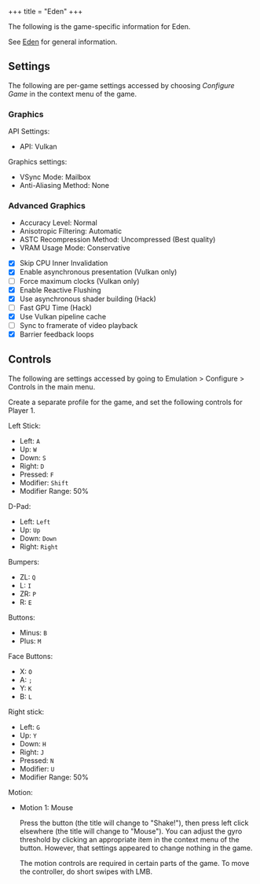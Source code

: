 +++
title = "Eden"
+++

The following is the game-specific information for Eden.

See [Eden](@/notes/Eden/_index.md) for general information.

## Settings

The following are per-game settings accessed by choosing *Configure Game* in the context menu of the game.

### Graphics

API Settings:

- API: Vulkan

Graphics settings:

- VSync Mode: Mailbox
- Anti-Aliasing Method: None

### Advanced Graphics

- Accuracy Level: Normal
- Anisotropic Filtering: Automatic
- ASTC Recompression Method: Uncompressed (Best quality)
- VRAM Usage Mode: Conservative
- [x] Skip CPU Inner Invalidation
- [x] Enable asynchronous presentation (Vulkan only)
- [ ] Force maximum clocks (Vulkan only)
- [x] Enable Reactive Flushing
- [x] Use asynchronous shader building (Hack)
- [ ] Fast GPU Time (Hack)
- [x] Use Vulkan pipeline cache
- [ ] Sync to framerate of video playback
- [x] Barrier feedback loops

## Controls

The following are settings accessed by going to Emulation > Configure > Controls in the main menu.

Create a separate profile for the game, and set the following controls for Player 1.

Left Stick:

- Left: `A`
- Up: `W`
- Down: `S`
- Right: `D`
- Pressed: `F`
- Modifier: `Shift`
- Modifier Range: 50%

D-Pad:

- Left: `Left`
- Up: `Up`
- Down: `Down`
- Right: `Right`

Bumpers:

- ZL: `Q`
- L: `I`
- ZR: `P`
- R: `E`

Buttons:

- Minus: `B`
- Plus: `M`

Face Buttons:

- X: `O`
- A: `;`
- Y: `K`
- B: `L`

Right stick:

- Left: `G`
- Up: `Y`
- Down: `H`
- Right: `J`
- Pressed: `N`
- Modifier: `U`
- Modifier Range: 50%

Motion:

- Motion 1: Mouse

   Press the button (the title will change to "Shake!"), then press left click elsewhere (the title will change to "Mouse"). You can adjust the gyro threshold by clicking an appropriate item in the context menu of the button. However, that settings appeared to change nothing in the game.

   The motion controls are required in certain parts of the game. To move the controller, do short swipes with LMB.

